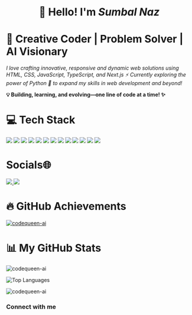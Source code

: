 <div align="center">
  <h1>👋 Hello! I'm <i>Sumbal Naz</i></h1>
</div>
 
# 🚀 Creative Coder | Problem Solver | AI Visionary

*I love crafting innovative, responsive and dynamic web solutions using HTML, CSS, JavaScript, TypeScript, and Next.js ⚡ Currently exploring the power of Python 🐍 to expand my skills in web development and beyond!*

**💡 Building, learning, and evolving—one line of code at a time! ✨**

# 💻 Tech Stack

<p align="left">
  <img src="https://img.shields.io/badge/HTML5-E34F26?style=for-the-badge&logo=html5&logoColor=white"/>
  <img src="https://img.shields.io/badge/CSS3-1572B6?style=for-the-badge&logo=css3&logoColor=white"/>
  <img src="https://img.shields.io/badge/JavaScript-F7DF1E?style=for-the-badge&logo=javascript&logoColor=black"/>
  <img src="https://img.shields.io/badge/TypeScript-3178C6?style=for-the-badge&logo=typescript&logoColor=white"/>
  <img src="https://img.shields.io/badge/React-61DAFB?style=for-the-badge&logo=react&logoColor=black"/>
  <img src="https://img.shields.io/badge/Next.js-000000?style=for-the-badge&logo=next.js&logoColor=white"/>
  <img src="https://img.shields.io/badge/TailwindCSS-38B2AC?style=for-the-badge&logo=tailwind-css&logoColor=white"/>
  <img src="https://img.shields.io/badge/Netlify-000000?style=for-the-badge&logo=netlify&logoColor=white"/>
  <img src="https://img.shields.io/badge/Vercel-000000?style=for-the-badge&logo=vercel&logoColor=white"/>
  <img src="https://img.shields.io/badge/Figma-F24E1E?style=for-the-badge&logo=figma&logoColor=white"/>
  <img src="https://img.shields.io/badge/GitHub-181717?style=for-the-badge&logo=github&logoColor=white"/>
  <img src="https://img.shields.io/badge/Python-3776AB?style=for-the-badge&logo=python&logoColor=white"/>
  <img src="https://img.shields.io/badge/Streamlit-FF4B4B?style=for-the-badge&logo=streamlit&logoColor=white"/>
</p>

# Socials🌐
<p align="left">
  <a href="https://x.com/CodeQueen23?s=09" target="_blank">
    <img src="https://img.shields.io/badge/Twitter-1DA1F2?style=for-the-badge&logo=twitter&logoColor=white"/>
  </a>
  <a href="https://www.linkedin.com/in/sumbal-naz-712464347/
" target="_blank">
    <img src="https://img.shields.io/badge/LinkedIn-0077B5?style=for-the-badge&logo=linkedin&logoColor=white"/>
  </a>
</p>



# 🔥 GitHub Achievements
<p align="left"> 
  <a href="https://github.com/ryo-ma/github-profile-trophy">
    <img src="https://github-profile-trophy.vercel.app/?username=codequeen-ai&theme=radical" alt="codequeen-ai" />
  </a> 
</p>



# 📊 My GitHub Stats

<p>
  <img align="center" src="https://github-readme-stats.vercel.app/api?username=codequeen-ai&show_icons=true&locale=en&theme=dark&bg_color=0d0d1f&title_color=ff0099&text_color=00e6e6&icon_color=ffcc00&border_color=ffffff" alt="codequeen-ai" />
</p>

![Top Languages](https://github-readme-stats.vercel.app/api/top-langs/?username=codequeen-ai&theme=radical&hide_border=false&include_all_commits=false&count_private=false&layout=compact)




<p>
  <img align="center" 
       src="https://github-readme-streak-stats.herokuapp.com?user=codequeen-ai&theme=dark&background=0C0C15&ring=FF0080&fire=FF0080&currStreakLabel=FFD700&currStreakNum=FFD700&sideNums=FF0080&sideLabels=FF0080&dates=00E5FF" 
       alt="codequeen-ai" />
</p>


### Connect with me

